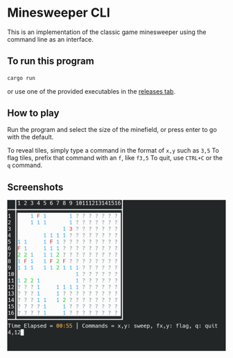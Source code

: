 # Minesweeper CLI

This is an implementation of the classic game minesweeper using the command line as an interface.

## To run this program
```Bash
cargo run
```
or use one of the provided executables in the [releases tab](https://git.alexanderbass.com/Alexander/cli-minesweeper/releases).

## How to play

Run the program and select the size of the minefield, or press enter to go with the default.

To reveal tiles, simply type a command in the format of `x,y` such as `3,5`
To flag tiles, prefix that command with an `f`, like `f3,5`
To quit, use `CTRL+C` or the `q` command.

## Screenshots

!["Screenshot of gameplay"](screenshot.png)